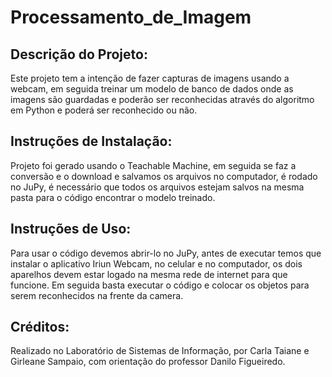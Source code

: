 # Processamento_de_Imagem

## Descrição do Projeto:
Este projeto tem a intenção de fazer capturas de imagens usando a webcam, em seguida treinar um modelo de banco de dados onde as imagens são guardadas e poderão ser reconhecidas através do algoritmo em Python e poderá ser reconhecido ou não.

## Instruções de Instalação:
Projeto foi gerado usando o Teachable Machine, em seguida se faz a conversão e o download e salvamos os arquivos no computador, é rodado no JuPy, é necessário que todos os arquivos estejam salvos na mesma pasta para o código encontrar o modelo treinado.

## Instruções de Uso:
Para usar o código devemos abrir-lo no JuPy, antes de executar temos que instalar o aplicativo Iriun Webcam, no celular e no computador, os dois aparelhos devem estar logado na mesma rede de internet para que funcione. Em seguida basta executar o código e colocar os objetos para serem reconhecidos na frente da camera. 

## Créditos:
Realizado no Laboratório de Sistemas de Informação, por Carla Taiane e Girleane Sampaio, com orientação do professor Danilo Figueiredo.



   
